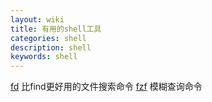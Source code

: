 ```yaml
---
layout: wiki
title: 有用的shell工具
categories: shell
description: shell
keywords: shell
---
```


[fd](https://github.com/sharkdp/fd) 比find更好用的文件搜索命令
[fzf](https://github.com/junegunn/fzf) 模糊查询命令
